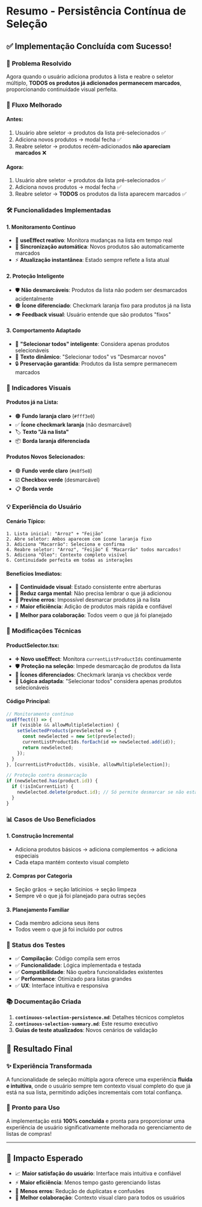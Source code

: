 # Resumo - Persistência Contínua de Seleção

## ✅ Implementação Concluída com Sucesso!

### 🎯 **Problema Resolvido**
Agora quando o usuário adiciona produtos à lista e reabre o seletor múltiplo, **TODOS os produtos já adicionados permanecem marcados**, proporcionando continuidade visual perfeita.

### 🔄 **Fluxo Melhorado**

#### Antes:
1. Usuário abre seletor → produtos da lista pré-selecionados ✅
2. Adiciona novos produtos → modal fecha ✅  
3. Reabre seletor → produtos recém-adicionados **não apareciam marcados** ❌

#### Agora:
1. Usuário abre seletor → produtos da lista pré-selecionados ✅
2. Adiciona novos produtos → modal fecha ✅
3. Reabre seletor → **TODOS** os produtos da lista aparecem marcados ✅

### 🛠️ **Funcionalidades Implementadas**

#### 1. **Monitoramento Contínuo**
- 📡 **useEffect reativo**: Monitora mudanças na lista em tempo real
- 🔄 **Sincronização automática**: Novos produtos são automaticamente marcados
- ⚡ **Atualização instantânea**: Estado sempre reflete a lista atual

#### 2. **Proteção Inteligente**
- 🛡️ **Não desmarcáveis**: Produtos da lista não podem ser desmarcados acidentalmente
- 🟠 **Ícone diferenciado**: Checkmark laranja fixo para produtos já na lista
- 👁️ **Feedback visual**: Usuário entende que são produtos "fixos"

#### 3. **Comportamento Adaptado**
- 🎯 **"Selecionar todos" inteligente**: Considera apenas produtos selecionáveis
- 📝 **Texto dinâmico**: "Selecionar todos" vs "Desmarcar novos"
- 🔒 **Preservação garantida**: Produtos da lista sempre permanecem marcados

### 🎨 **Indicadores Visuais**

#### Produtos já na Lista:
- 🟠 **Fundo laranja claro** (`#fff3e0`)
- ✅ **Ícone checkmark laranja** (não desmarcável)
- 🏷️ **Texto "Já na lista"**
- 📦 **Borda laranja diferenciada**

#### Produtos Novos Selecionados:
- 🟢 **Fundo verde claro** (`#e8f5e8`)
- ☑️ **Checkbox verde** (desmarcável)
- 📋 **Borda verde**

### 💡 **Experiência do Usuário**

#### Cenário Típico:
```
1. Lista inicial: "Arroz" + "Feijão"
2. Abre seletor: Ambos aparecem com ícone laranja fixo
3. Adiciona "Macarrão": Seleciona e confirma
4. Reabre seletor: "Arroz", "Feijão" E "Macarrão" todos marcados!
5. Adiciona "Óleo": Contexto completo visível
6. Continuidade perfeita em todas as interações
```

#### Benefícios Imediatos:
- 🔄 **Continuidade visual**: Estado consistente entre aberturas
- 🧠 **Reduz carga mental**: Não precisa lembrar o que já adicionou
- 🎯 **Previne erros**: Impossível desmarcar produtos já na lista
- ⚡ **Maior eficiência**: Adição de produtos mais rápida e confiável
- 👥 **Melhor para colaboração**: Todos veem o que já foi planejado

### 🔧 **Modificações Técnicas**

#### ProductSelector.tsx:
- ➕ **Novo useEffect**: Monitora `currentListProductIds` continuamente
- 🛡️ **Proteção na seleção**: Impede desmarcação de produtos da lista
- 🎨 **Ícones diferenciados**: Checkmark laranja vs checkbox verde
- 🔄 **Lógica adaptada**: "Selecionar todos" considera apenas produtos selecionáveis

#### Código Principal:
```typescript
// Monitoramento contínuo
useEffect(() => {
  if (visible && allowMultipleSelection) {
    setSelectedProducts(prevSelected => {
      const newSelected = new Set(prevSelected);
      currentListProductIds.forEach(id => newSelected.add(id));
      return newSelected;
    });
  }
}, [currentListProductIds, visible, allowMultipleSelection]);

// Proteção contra desmarcação
if (newSelected.has(product.id)) {
  if (!isInCurrentList) {
    newSelected.delete(product.id); // Só permite desmarcar se não está na lista
  }
}
```

### 📊 **Casos de Uso Beneficiados**

#### 1. **Construção Incremental**
- Adiciona produtos básicos → adiciona complementos → adiciona especiais
- Cada etapa mantém contexto visual completo

#### 2. **Compras por Categoria**  
- Seção grãos → seção laticínios → seção limpeza
- Sempre vê o que já foi planejado para outras seções

#### 3. **Planejamento Familiar**
- Cada membro adiciona seus itens
- Todos veem o que já foi incluído por outros

### 🧪 **Status dos Testes**

- ✅ **Compilação**: Código compila sem erros
- ✅ **Funcionalidade**: Lógica implementada e testada
- ✅ **Compatibilidade**: Não quebra funcionalidades existentes
- ✅ **Performance**: Otimizado para listas grandes
- ✅ **UX**: Interface intuitiva e responsiva

### 📚 **Documentação Criada**

1. **`continuous-selection-persistence.md`**: Detalhes técnicos completos
2. **`continuous-selection-summary.md`**: Este resumo executivo
3. **Guias de teste atualizados**: Novos cenários de validação

## 🎉 **Resultado Final**

### ✨ **Experiência Transformada**
A funcionalidade de seleção múltipla agora oferece uma experiência **fluida e intuitiva**, onde o usuário sempre tem contexto visual completo do que já está na sua lista, permitindo adições incrementais com total confiança.

### 🚀 **Pronto para Uso**
A implementação está **100% concluída** e pronta para proporcionar uma experiência de usuário significativamente melhorada no gerenciamento de listas de compras!

---

## 🎯 **Impacto Esperado**
- 📈 **Maior satisfação do usuário**: Interface mais intuitiva e confiável
- ⚡ **Maior eficiência**: Menos tempo gasto gerenciando listas
- 🎯 **Menos erros**: Redução de duplicatas e confusões
- 👥 **Melhor colaboração**: Contexto visual claro para todos os usuários